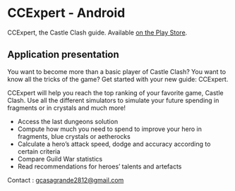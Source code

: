 ﻿# CCExpert - Android

CCExpert, the Castle Clash guide. Available [on the Play Store](https://play.google.com/store/apps/details?id=fr.unice.polytech.ccexpert).

## Application presentation

You want to become more than a basic player of Castle Clash? You want to know all the tricks of the game? Get started with your new guide: CCExpert.  
  
CCExpert will help you reach the top ranking of your favorite game, Castle Clash. Use all the different simulators to simulate your future spending in fragments or in crystals and much more!  
- Access the last dungeons solution
- Compute how much you need to spend to improve your hero in fragments, blue crystals or aetherocks  
- Calculate a hero’s attack speed, dodge and accuracy according to certain criteria  
- Compare Guild War statistics  
- Read recommendations for heroes’ talents and artefacts

Contact : gcasagrande2812@gmail.com
